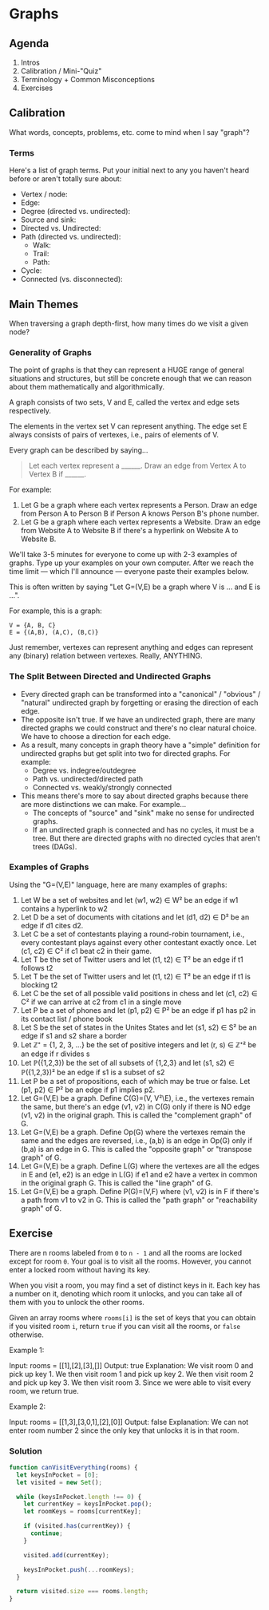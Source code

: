 # Graphs

## Agenda

1. Intros
2. Calibration / Mini-"Quiz"
3. Terminology + Common Misconceptions
4. Exercises

## Calibration

What words, concepts, problems, etc. come to mind when I say "graph"?

### Terms

Here's a list of graph terms. Put your initial next to any you haven't heard before or aren't totally sure about:

- Vertex / node:
- Edge:
- Degree (directed vs. undirected):
- Source and sink:
- Directed vs. Undirected:
- Path (directed vs. undirected):
  - Walk:
  - Trail:
  - Path:
- Cycle:
- Connected (vs. disconnected):

## Main Themes

When traversing a graph depth-first, how many times do we visit a given node?

### Generality of Graphs

The point of graphs is that they can represent a HUGE range of general situations and structures, but still be concrete enough that we can reason about them mathematically and algorithmically.

A graph consists of two sets, V and E, called the vertex and edge sets respectively.

The elements in the vertex set V can represent anything. The edge set E always consists of pairs of vertexes, i.e., pairs of elements of V.

Every graph can be described by saying...

> Let each vertex represent a ______. Draw an edge from Vertex A to Vertex B if ______.

For example:

1. Let G be a graph where each vertex represents a Person. Draw an edge from Person A to Person B if Person A knows Person B's phone number.
2. Let G be a graph where each vertex represents a Website. Draw an edge from Website A to Website B if there's a hyperlink on Website A to Website B.

We'll take 3-5 minutes for everyone to come up with 2-3 examples of graphs. Type up your examples on your own computer. After we reach the time limit — which I'll announce — everyone paste their examples below.

This is often written by saying "Let G=(V,E) be a graph where V is ... and E is ...".

For example, this is a graph:

```text
V = {A, B, C}
E = {(A,B), (A,C), (B,C)}
```

Just remember, vertexes can represent anything and edges can represent any (binary) relation between vertexes. Really, ANYTHING.

### The Split Between Directed and Undirected Graphs

- Every directed graph can be transformed into a "canonical" / "obvious" / "natural" undirected graph by forgetting or erasing the direction of each edge.
- The opposite isn't true. If we have an undirected graph, there are many directed graphs we could construct and there's no clear natural choice. We have to choose a direction for each edge.
- As a result, many concepts in graph theory have a "simple" definition for undirected graphs but get split into two for directed graphs. For example:
  - Degree vs. indegree/outdegree
  - Path vs. undirected/directed path
  - Connected vs. weakly/strongly connected
- This means there's more to say about directed graphs because there are more distinctions we can make. For example...
  - The concepts of "source" and "sink" make no sense for undirected graphs.
  - If an undirected graph is connected and has no cycles, it must be a tree. But there are directed graphs with no directed cycles that aren't trees (DAGs).

### Examples of Graphs

Using the "G=(V,E)" language, here are many examples of graphs:

1. Let W be a set of websites and let (w1, w2) ∈ W² be an edge if w1 contains a hyperlink to w2
2. Let D be a set of documents with citations and let (d1, d2) ∈ D² be an edge if d1 cites d2.
3. Let C be a set of contestants playing a round-robin tournament, i.e., every contestant plays against every other contestant exactly once.  Let (c1, c2) ∈ C² if c1 beat c2 in their game.
4. Let T be the set of Twitter users and let (t1, t2) ∈ T² be an edge if t1 follows t2
5. Let T be the set of Twitter users and let (t1, t2) ∈ T² be an edge if t1 is blocking t2
6. Let C be the set of all possible valid positions in chess and let (c1, c2) ∈ C² if we can arrive at c2 from c1 in a single move
7. Let P be a set of phones and let (p1, p2) ∈ P² be an edge if p1 has p2 in its contact list / phone book
8. Let S be the set of states in the Unites States and let (s1, s2) ∈ S² be an edge if s1 and s2 share a border
9. Let ℤ⁺ = {1, 2, 3, ...} be the set of positive integers and let (r, s) ∈ ℤ⁺² be an edge if r divides s
10. Let ℙ({1,2,3}) be the set of all subsets of {1,2,3} and let (s1, s2) ∈ ℙ({1,2,3})² be an edge if s1 is a subset of s2
11. Let P be a set of propositions, each of which may be true or false. Let (p1, p2) ∈ P² be an edge if p1 implies p2.
12. Let G=(V,E) be a graph. Define C(G)=(V, V²\E), i.e., the vertexes remain the same, but there's an edge (v1, v2) in C(G) only if there is NO edge (v1, v2) in the original graph. This is called the "complement graph" of G.
13. Let G=(V,E) be a graph. Define Op(G) where the vertexes remain the same and the edges are reversed, i.e., (a,b) is an edge in Op(G) only if (b,a) is an edge in G. This is called the "opposite graph" or "transpose graph" of G.
14. Let G=(V,E) be a graph. Define L(G) where the vertexes are all the edges in E and (e1, e2) is an edge in L(G) if e1 and e2 have a vertex in common in the original graph G. This is called the "line graph" of G.
15. Let G=(V,E) be a graph. Define P(G)=(V,F) where (v1, v2) is in F if there's a path from v1 to v2 in G. This is called the "path graph" or "reachability graph" of G.

## Exercise

There are n rooms labeled from `0` to `n - 1` and all the rooms are locked except for room `0`. Your goal is to visit all the rooms. However, you cannot enter a locked room without having its key.

When you visit a room, you may find a set of distinct keys in it. Each key has a number on it, denoting which room it unlocks, and you can take all of them with you to unlock the other rooms.

Given an array rooms where `rooms[i]` is the set of keys that you can obtain if you visited room `i`, return `true` if you can visit all the rooms, or `false` otherwise.

Example 1:

Input: rooms = [[1],[2],[3],[]]
Output: true
Explanation:
We visit room 0 and pick up key 1.
We then visit room 1 and pick up key 2.
We then visit room 2 and pick up key 3.
We then visit room 3.
Since we were able to visit every room, we return true.

Example 2:

Input: rooms = [[1,3],[3,0,1],[2],[0]]
Output: false
Explanation: We can not enter room number 2 since the only key that unlocks it is in that room.

### Solution

```js
function canVisitEverything(rooms) {
  let keysInPocket = [0];
  let visited = new Set();

  while (keysInPocket.length !== 0) {
    let currentKey = keysInPocket.pop();
    let roomKeys = rooms[currentKey];

    if (visited.has(currentKey)) {
      continue;
    }

    visited.add(currentKey);

    keysInPocket.push(...roomKeys);
  }

  return visited.size === rooms.length;
}
```
